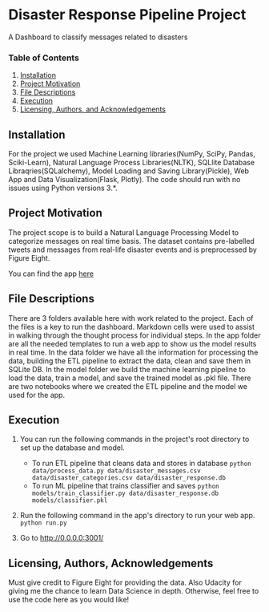 # Disaster Response Pipeline Project
A Dashboard to classify messages related to disasters

### Table of Contents

 1. [Installation](#installation)
 2. [Project Motivation](#motivation)
 3. [File Descriptions](#files)
 4. [Execution](#execution)
 5. [Licensing, Authors, and Acknowledgements](#licensing)

## Installation <a name="installation"></a>

For the project we used Machine Learning libraries(NumPy, SciPy, Pandas, Sciki-Learn), Natural Language Process Libraries(NLTK), SQLlite Database Libraqries(SQLalchemy), Model Loading and Saving Library(Pickle), Web App and Data Visualization(Flask, Plotly).  The code should run with no issues using   Python versions 3.*.

## Project Motivation<a name="motivation"></a>

The project scope is to build a Natural Language Processing Model to categorize messages on real time basis. The dataset contains pre-labelled tweets and messages from real-life disaster events and is preprocessed by Figure Eight.

You can find the app [here](https://dashdisaster.herokuapp.com/)

## File Descriptions <a name="files"></a>

There are 3 folders available here with work related to the project.  Each of the files is a key to run the dashboard.  Markdown cells were used to assist in walking through the thought process for individual steps.
In the app folder are all the needed templates to run a web app to show us the model results in real time.
In the data folder we have all the information for processing the data, building the ETL pipeline to extract the data, clean and save them in SQLite DB.
In the model folder we build the machine learning pipeline to load the data, train a model, and save the trained model as .pkl file.
There are two notebooks where we created the ETL pipeline and the model we used for the app.

## Execution<a name="execution"></a>

1. You can run the following commands in the project's root directory to set up the database and model.

    - To run ETL pipeline that cleans data and stores in database
        `python data/process_data.py data/disaster_messages.csv data/disaster_categories.csv data/disaster_response.db`
    - To run ML pipeline that trains classifier and saves
        `python models/train_classifier.py data/disaster_response.db models/classifier.pkl`

2. Run the following command in the app's directory to run your web app.
    `python run.py`

3. Go to http://0.0.0.0:3001/

## Licensing, Authors, Acknowledgements<a name="licensing"></a>

Must give credit to Figure Eight for providing the data. Also Udacity for giving me the chance to learn Data Science in depth. Otherwise, feel free to use the code here as you would like! 
